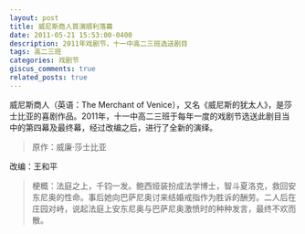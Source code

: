 ```yaml
---
layout: post
title: 威尼斯商人首演顺利落幕
date: 2011-05-21 15:53:00-0400
description: 2011年戏剧节，十一中高二三班选送剧目
tags: 高二三班
categories: 戏剧节
giscus_comments: true
related_posts: true
---
```


威尼斯商人（英语：The Merchant of Venice），又名《威尼斯的犹太人》，是莎士比亚的喜剧作品。2011年，十一中高二三班于每年一度的戏剧节选送此剧目当中的第四幕及最终幕，经过改编之后，进行了全新的演绎。

> 原作：威廉·莎士比亚

改编：王和平

> 梗概：法庭之上，千钧一发。鲍西娅装扮成法学博士，智斗夏洛克，救回安东尼奥的性命。事后她向巴萨尼奥讨来结婚戒指作为胜诉的酬劳。二人后在庄园对峙，说起法庭上安东尼奥与巴萨尼奥激愤时的种种发言，最终不欢而散。
